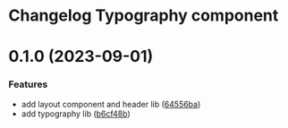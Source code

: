 # Changelog Typography component

# 0.1.0 (2023-09-01)

### Features

- add layout component and header lib ([64556ba](https://github.com/sauldeleon/portfolio-blog/commit/64556ba9c61e843534a9ad6499183f5c17480195))
- add typography lib ([b6cf48b](https://github.com/sauldeleon/portfolio-blog/commit/b6cf48b1b245df8662e37eba45fdb5e0983ad515))
